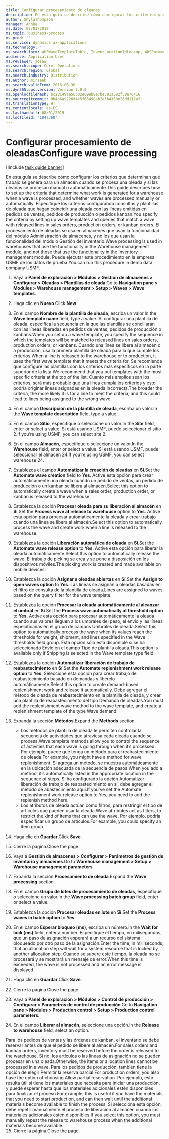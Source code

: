```yaml
---
title: Configurar procesamiento de oleadas
description: En esta guía se describe cómo configurar los criterios que determinan qué trabajo se genera para un almacén cuando se procesa una oleada y si las oleadas se procesan manual o automáticamente.
author: ShylaThompson
manager: AnnBe
ms.date: 07/01/2019
ms.topic: business-process
ms.prod: ''
ms.service: dynamics-ax-applications
ms.technology: ''
ms.search.form: WHSWaveTemplateTable, InventLocationIdLookup, WHSParameters, ProdParameters
audience: Application User
ms.reviewer: josaw
ms.search.scope: Core, Operations
ms.search.region: Global
ms.search.industry: Distribution
ms.author: mirzaab
ms.search.validFrom: 2016-06-30
ms.dyn365.ops.version: Version 7.0.0
ms.openlocfilehash: bc28149aa56302e09eb0e7be581a582f58a76416
ms.sourcegitcommit: 8b4b6a9226d4e5f66498ab2a5b4160e26dd112af
ms.translationtype: HT
ms.contentlocale: es-ES
ms.lasthandoff: 08/01/2019
ms.locfileid: "1847360"
---
```

# <a name="configure-wave-processing"></a><span data-ttu-id="ce80f-103">Configurar procesamiento de oleadas</span><span class="sxs-lookup"><span data-stu-id="ce80f-103">Configure wave processing</span></span>

[!include [task guide banner](../../includes/task-guide-banner.md)]

<span data-ttu-id="ce80f-104">En esta guía se describe cómo configurar los criterios que determinan qué trabajo se genera para un almacén cuando se procesa una oleada y si las oleadas se procesan manual o automáticamente.</span><span class="sxs-lookup"><span data-stu-id="ce80f-104">This guide describes how to set up the criteria that determine what work is generated for a warehouse when a wave is processed, and whether waves are processed manually or automatically.</span></span> <span data-ttu-id="ce80f-105">Especifique los criterios configurando consultas y plantillas de oleada que hagan coincidir una oleada con las líneas emitidas en pedidos de ventas, pedidos de producción o pedidos kanban.</span><span class="sxs-lookup"><span data-stu-id="ce80f-105">You specify the criteria by setting up wave templates and queries that match a wave with released lines in sales orders, production orders, or kanban orders.</span></span> <span data-ttu-id="ce80f-106">El procesamiento de oleadas se usa en almacenes que usan la funcionalidad del módulo Administración de almacenes, y no los que usan la funcionalidad del módulo Gestión del inventario.</span><span class="sxs-lookup"><span data-stu-id="ce80f-106">Wave processing is used in warehouses that use the functionality in the Warehouse management module, and not those that use the functionality in the Inventory management module.</span></span> <span data-ttu-id="ce80f-107">Puede ejecutar este procedimiento en la empresa USMF de los datos de prueba.</span><span class="sxs-lookup"><span data-stu-id="ce80f-107">You can run this procedure in demo data company USMF.</span></span>

1. <span data-ttu-id="ce80f-108">Vaya a **Panel de exploración > Módulos > Gestión de almacenes > Configurar > Oleadas > Plantillas de oleada**.</span><span class="sxs-lookup"><span data-stu-id="ce80f-108">Go to **Navigation pane > Modules > Warehouse management > Setup > Waves > Wave templates**.</span></span>
2. <span data-ttu-id="ce80f-109">Haga clic en **Nuevo**.</span><span class="sxs-lookup"><span data-stu-id="ce80f-109">Click **New**.</span></span>
3. <span data-ttu-id="ce80f-110">En el campo **Nombre de la plantilla de oleada**, escriba un valor.</span><span class="sxs-lookup"><span data-stu-id="ce80f-110">In the **Wave template name** field, type a value.</span></span> <span data-ttu-id="ce80f-111">Al configurar una plantilla de oleada, especifica la secuencia en la que las plantillas se conciliarán con las líneas liberadas en pedidos de ventas, pedidos de producción o kanbans.</span><span class="sxs-lookup"><span data-stu-id="ce80f-111">When you set up a wave template, you specify the sequence in which the templates will be matched to released lines on sales orders, production orders, or kanbans.</span></span> <span data-ttu-id="ce80f-112">Cuando una línea se libera al almacén o a producción, usa la primera plantilla de oleada para la que cumple los criterios.</span><span class="sxs-lookup"><span data-stu-id="ce80f-112">When a line is released to the warehouse or to production, it uses the first wave template that it meets the criteria for.</span></span> <span data-ttu-id="ce80f-113">Se recomienda que configure las plantillas con los criterios más específicos en la parte superior de la lista.</span><span class="sxs-lookup"><span data-stu-id="ce80f-113">We recommend that you put templates with the most specific criteria at the top of the list.</span></span> <span data-ttu-id="ce80f-114">Cuanto más amplios sean los criterios, será más probable que una línea cumpla los criterios y esto podría originar líneas asignadas en la oleada incorrecta.</span><span class="sxs-lookup"><span data-stu-id="ce80f-114">The broader the criteria, the more likely it is for a line to meet the criteria, and this could lead to lines being assigned to the wrong wave.</span></span>  
4. <span data-ttu-id="ce80f-115">En el campo **Descripción de la plantilla de oleada**, escriba un valor.</span><span class="sxs-lookup"><span data-stu-id="ce80f-115">In the **Wave template description** field, type a value.</span></span>
5. <span data-ttu-id="ce80f-116">En el campo **Sitio**, especifique o seleccione un valor.</span><span class="sxs-lookup"><span data-stu-id="ce80f-116">In the **Site** field, enter or select a value.</span></span> <span data-ttu-id="ce80f-117">Si está usando USMF, puede seleccionar el sitio 2.</span><span class="sxs-lookup"><span data-stu-id="ce80f-117">If you’re using USMF, you can select site 2.</span></span>  
6. <span data-ttu-id="ce80f-118">En el campo **Almacén**, especifique o seleccione un valor.</span><span class="sxs-lookup"><span data-stu-id="ce80f-118">In the **Warehouse** field, enter or select a value.</span></span> <span data-ttu-id="ce80f-119">Si está usando USMF, puede seleccionar el almacén 24.</span><span class="sxs-lookup"><span data-stu-id="ce80f-119">If you’re using USMF, you can select warehouse 24.</span></span>  
7. <span data-ttu-id="ce80f-120">Establezca el campo **Automatizar la creación de oleadas** en **Sí**.</span><span class="sxs-lookup"><span data-stu-id="ce80f-120">Set the **Automate wave creation** field to **Yes**.</span></span> <span data-ttu-id="ce80f-121">Active esta opción para crear automáticamente una oleada cuando un pedido de ventas, un pedido de producción o un kanban se libera al almacén.</span><span class="sxs-lookup"><span data-stu-id="ce80f-121">Select this option to automatically create a wave when a sales order, production order, or kanban is released to the warehouse.</span></span>  
8. <span data-ttu-id="ce80f-122">Establezca la opción **Procesar oleada para su liberación al almacén** en **Sí**.</span><span class="sxs-lookup"><span data-stu-id="ce80f-122">Set the **Process wave at release to warehouse** option to **Yes**.</span></span> <span data-ttu-id="ce80f-123">Active esta opción para procesar automáticamente la oleada y crear trabajo cuando una línea se libera al almacén.</span><span class="sxs-lookup"><span data-stu-id="ce80f-123">Select this option to automatically process the wave and create work when a line is released to the warehouse.</span></span>  
9. <span data-ttu-id="ce80f-124">Establezca la opción **Liberación automática de oleada** en **Sí**.</span><span class="sxs-lookup"><span data-stu-id="ce80f-124">Set the **Automate wave release option** to **Yes**.</span></span> <span data-ttu-id="ce80f-125">Active esta opción para liberar la oleada automáticamente.</span><span class="sxs-lookup"><span data-stu-id="ce80f-125">Select this option to automatically release the wave.</span></span> <span data-ttu-id="ce80f-126">El trabajo de picking se crea y se pone a disposición en los dispositivos móviles.</span><span class="sxs-lookup"><span data-stu-id="ce80f-126">The picking work is created and made available on mobile devices.</span></span>  
10. <span data-ttu-id="ce80f-127">Establezca la opción **Asignar a oleadas abiertas** en **Sí**.</span><span class="sxs-lookup"><span data-stu-id="ce80f-127">Set the **Assign to open waves option** to **Yes**.</span></span> <span data-ttu-id="ce80f-128">Las líneas se asignan a oleadas basadas en el filtro de consulta de la plantilla de oleada.</span><span class="sxs-lookup"><span data-stu-id="ce80f-128">Lines are assigned to waves based on the query filter for the wave template.</span></span>  
11. <span data-ttu-id="ce80f-129">Establezca la opción **Procesar la oleada automáticamente al alcanzar el umbral** en **Sí**.</span><span class="sxs-lookup"><span data-stu-id="ce80f-129">Set the **Process wave automatically at threshold option** to **Yes**.</span></span> <span data-ttu-id="ce80f-130">Active esta opción para procesar automáticamente la oleada cuando sus valores lleguen a los umbrales del peso, el envío y las líneas especificadas en el grupo de campos Umbrales de oleada.</span><span class="sxs-lookup"><span data-stu-id="ce80f-130">Select this option to automatically process the wave when its values reach the thresholds for weight, shipment, and lines specified in the Wave thresholds field group.</span></span> <span data-ttu-id="ce80f-131">Esta opción sólo está disponible si se ha seleccionado Envío en el campo Tipo de plantilla oleada.</span><span class="sxs-lookup"><span data-stu-id="ce80f-131">This option is available only if Shipping is selected in the Wave template type field.</span></span>  
12. <span data-ttu-id="ce80f-132">Establezca la opción **Automatizar liberación de trabajo de reabastecimiento** en **Sí**.</span><span class="sxs-lookup"><span data-stu-id="ce80f-132">Set the **Automate replenishment work release option** to **Yes**.</span></span> <span data-ttu-id="ce80f-133">Seleccione esta opción para crear trabajo de reabastecimiento basado en demandas y libérelo automáticamente.</span><span class="sxs-lookup"><span data-stu-id="ce80f-133">Select this option to create demand-based replenishment work and release it automatically.</span></span> <span data-ttu-id="ce80f-134">Debe agregar el método de oleada de reabastecimiento en la plantilla de oleada, y crear una plantilla de reabastecimiento del tipo Demanda de oleadas.</span><span class="sxs-lookup"><span data-stu-id="ce80f-134">You must add the replenishment wave method to the wave template, and create a replenishment template of the type Wave demand.</span></span>  
13. <span data-ttu-id="ce80f-135">Expanda la sección **Métodos**.</span><span class="sxs-lookup"><span data-stu-id="ce80f-135">Expand the **Methods** section.</span></span>

    - <span data-ttu-id="ce80f-136">Los métodos de plantilla de oleada le permiten controlar la secuencia de actividades que atraviesa cada oleada cuando se procesa.</span><span class="sxs-lookup"><span data-stu-id="ce80f-136">Wave template methods allow you to control the sequence of activities that each wave is going through when it’s processed.</span></span> <span data-ttu-id="ce80f-137">Por ejemplo, puede que tenga un método para el reabastecimiento de oleada.</span><span class="sxs-lookup"><span data-stu-id="ce80f-137">For example, you might have a method for wave replenishment.</span></span> <span data-ttu-id="ce80f-138">Si agrega un método, se muestra automáticamente en la ubicación adecuada de la secuencia de pasos.</span><span class="sxs-lookup"><span data-stu-id="ce80f-138">When you add a method, it’s automatically listed in the appropriate location in the sequence of steps.</span></span> <span data-ttu-id="ce80f-139">Si ha configurado la opción Automatizar liberación de trabajo de reabastecimiento en sí, debe agregar el método de abastecimiento aquí.</span><span class="sxs-lookup"><span data-stu-id="ce80f-139">If you’ve set the Automate replenishment work release option to Yes, you need to add the replenish method here.</span></span>  
    - <span data-ttu-id="ce80f-140">Los atributos de oleada actúan como filtros, para restringir el tipo de artículos que pueden usar la oleada.</span><span class="sxs-lookup"><span data-stu-id="ce80f-140">Wave attributes act as filters, to restrict the kind of items that can use the wave.</span></span> <span data-ttu-id="ce80f-141">Por ejemplo, podría especificar un grupo de artículos.</span><span class="sxs-lookup"><span data-stu-id="ce80f-141">For example, you could specify an item group.</span></span>  
14. <span data-ttu-id="ce80f-142">Haga clic en **Guardar**.</span><span class="sxs-lookup"><span data-stu-id="ce80f-142">Click **Save**.</span></span>
15. <span data-ttu-id="ce80f-143">Cierre la página.</span><span class="sxs-lookup"><span data-stu-id="ce80f-143">Close the page.</span></span>
16. <span data-ttu-id="ce80f-144">Vaya a **Gestión de almacenes > Configurar > Parámetros de gestión de inventario y almacenes**.</span><span class="sxs-lookup"><span data-stu-id="ce80f-144">Go to **Warehouse management > Setup > Warehouse management parameters**.</span></span>
17. <span data-ttu-id="ce80f-145">Expanda la sección **Procesamiento de oleada**.</span><span class="sxs-lookup"><span data-stu-id="ce80f-145">Expand the **Wave processing** section.</span></span>
18. <span data-ttu-id="ce80f-146">En el campo **Grupo de lotes de procesamiento de oleadas**, especifique o seleccione un valor.</span><span class="sxs-lookup"><span data-stu-id="ce80f-146">In the **Wave processing batch group** field, enter or select a value.</span></span>
19. <span data-ttu-id="ce80f-147">Establezca la opción **Procesar oleadas en lote** en **Sí**.</span><span class="sxs-lookup"><span data-stu-id="ce80f-147">Set the **Process waves in batch option** to **Yes**.</span></span>
20. <span data-ttu-id="ce80f-148">En el campo **Esperar bloqueo (ms)**, escriba un número.</span><span class="sxs-lookup"><span data-stu-id="ce80f-148">In the **Wait for lock (ms)** field, enter a number.</span></span> <span data-ttu-id="ce80f-149">Especifique el tiempo, en milisegundos, que un paso de asignación esperará a un recurso del sistema bloqueado por otro paso de la asignación.</span><span class="sxs-lookup"><span data-stu-id="ce80f-149">Enter the time, in milliseconds, that an allocation step will wait for a system resource that is locked by another allocation step.</span></span> <span data-ttu-id="ce80f-150">Cuando se supere este tiempo, la oleada no se procesará y se mostrará un mensaje de error.</span><span class="sxs-lookup"><span data-stu-id="ce80f-150">When this time is exceeded, the wave is not processed and an error message is displayed.</span></span>  
21. <span data-ttu-id="ce80f-151">Haga clic en **Guardar**.</span><span class="sxs-lookup"><span data-stu-id="ce80f-151">Click **Save**.</span></span>
22. <span data-ttu-id="ce80f-152">Cierre la página.</span><span class="sxs-lookup"><span data-stu-id="ce80f-152">Close the page.</span></span>
23. <span data-ttu-id="ce80f-153">Vaya a **Panel de exploración > Módulos > Control de producción > Configurar > Parámetros de control de producción**.</span><span class="sxs-lookup"><span data-stu-id="ce80f-153">Go to **Navigation pane > Modules > Production control > Setup > Production control parameters**.</span></span>
24. <span data-ttu-id="ce80f-154">En el campo **Liberar al almacén**, seleccione una opción.</span><span class="sxs-lookup"><span data-stu-id="ce80f-154">In the **Release to warehouse** field, select an option.</span></span>

<span data-ttu-id="ce80f-155">Para los pedidos de ventas y las órdenes de kanban, el inventario se debe reservar antes de que el pedido se libere al almacén.</span><span class="sxs-lookup"><span data-stu-id="ce80f-155">For sales orders and kanban orders, inventory must be reserved before the order is released to the warehouse.</span></span> <span data-ttu-id="ce80f-156">Si no, los artículos o las líneas de asignación no se pueden procesar en una oleada.</span><span class="sxs-lookup"><span data-stu-id="ce80f-156">Otherwise, the items or allocation lines cannot be processed in a wave.</span></span> <span data-ttu-id="ce80f-157">Para los pedidos de producción, también tiene la opción de elegir Permitir la reserva parcial.</span><span class="sxs-lookup"><span data-stu-id="ce80f-157">For production orders, you also have the option of choosing Allow partial reservation.</span></span> <span data-ttu-id="ce80f-158">Por ejemplo, esto resulta útil si tiene los materiales que necesita para iniciar una producción, y puede esperar hasta que los materiales adicionales estén disponibles para finalizar el proceso.</span><span class="sxs-lookup"><span data-stu-id="ce80f-158">For example, this is useful if you have the materials that you need to start production, and can then wait until the additional materials become available to finish the process.</span></span> <span data-ttu-id="ce80f-159">Si selecciona esta opción, debe repetir manualmente el proceso de liberación al almacén cuando los materiales adicionales estén disponibles.</span><span class="sxs-lookup"><span data-stu-id="ce80f-159">If you select this option, you must manually repeat the release to warehouse process when the additional materials become available.</span></span>  
25. <span data-ttu-id="ce80f-160">Cierre la página.</span><span class="sxs-lookup"><span data-stu-id="ce80f-160">Close the page.</span></span>

